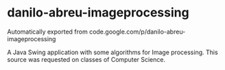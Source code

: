 # danilo-abreu-imageprocessing
Automatically exported from code.google.com/p/danilo-abreu-imageprocessing

A Java Swing application with some algorithms for Image processing. This source was requested on classes of Computer Science.

